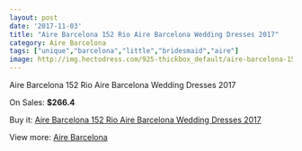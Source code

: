 ```yaml
---
layout: post
date: '2017-11-03'
title: "Aire Barcelona 152 Rio Aire Barcelona Wedding Dresses 2017"
category: Aire Barcelona
tags: ["unique","barcelona","little","bridesmaid","aire"]
image: http://img.hectodress.com/925-thickbox_default/aire-barcelona-152-rio-aire-barcelona-wedding-dresses-2013.jpg
---
```

Aire Barcelona 152 Rio Aire Barcelona Wedding Dresses 2017

On Sales: **$266.4**
<a href="https://www.hectodress.com/aire-barcelona/603-aire-barcelona-152-rio-aire-barcelona-wedding-dresses-2013.html"><amp-img layout="responsive" width="600" height="600" src="//img.hectodress.com/925-thickbox_default/aire-barcelona-152-rio-aire-barcelona-wedding-dresses-2013.jpg" alt="Aire Barcelona 152 Rio Aire Barcelona Wedding Dresses 2017 0" /></a>
<a href="https://www.hectodress.com/aire-barcelona/603-aire-barcelona-152-rio-aire-barcelona-wedding-dresses-2013.html"><amp-img layout="responsive" width="600" height="600" src="//img.hectodress.com/926-thickbox_default/aire-barcelona-152-rio-aire-barcelona-wedding-dresses-2013.jpg" alt="Aire Barcelona 152 Rio Aire Barcelona Wedding Dresses 2017 1" /></a>

Buy it: [Aire Barcelona 152 Rio Aire Barcelona Wedding Dresses 2017](https://www.hectodress.com/aire-barcelona/603-aire-barcelona-152-rio-aire-barcelona-wedding-dresses-2013.html "Aire Barcelona 152 Rio Aire Barcelona Wedding Dresses 2017")

View more: [Aire Barcelona](https://www.hectodress.com/7-aire-barcelona "Aire Barcelona")